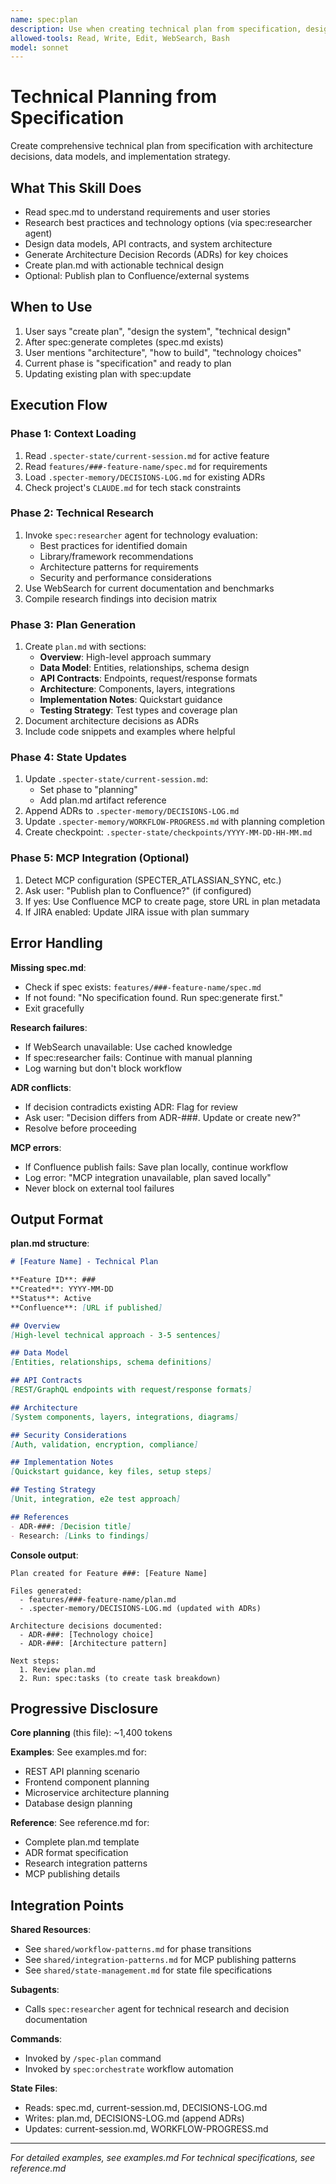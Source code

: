 ```yaml
---
name: spec:plan
description: Use when creating technical plan from specification, designing system architecture, making technology decisions, need technical design document, user says "create plan" or "design the system" - generates detailed plan.md with architecture decisions, data models, API contracts, researches best practices, documents ADRs
allowed-tools: Read, Write, Edit, WebSearch, Bash
model: sonnet
---
```


# Technical Planning from Specification

Create comprehensive technical plan from specification with architecture decisions, data models, and implementation strategy.

## What This Skill Does

- Read spec.md to understand requirements and user stories
- Research best practices and technology options (via spec:researcher agent)
- Design data models, API contracts, and system architecture
- Generate Architecture Decision Records (ADRs) for key choices
- Create plan.md with actionable technical design
- Optional: Publish plan to Confluence/external systems

## When to Use

1. User says "create plan", "design the system", "technical design"
2. After spec:generate completes (spec.md exists)
3. User mentions "architecture", "how to build", "technology choices"
4. Current phase is "specification" and ready to plan
5. Updating existing plan with spec:update

## Execution Flow

### Phase 1: Context Loading
1. Read `.specter-state/current-session.md` for active feature
2. Read `features/###-feature-name/spec.md` for requirements
3. Load `.specter-memory/DECISIONS-LOG.md` for existing ADRs
4. Check project's `CLAUDE.md` for tech stack constraints

### Phase 2: Technical Research
1. Invoke `spec:researcher` agent for technology evaluation:
   - Best practices for identified domain
   - Library/framework recommendations
   - Architecture patterns for requirements
   - Security and performance considerations
2. Use WebSearch for current documentation and benchmarks
3. Compile research findings into decision matrix

### Phase 3: Plan Generation
1. Create `plan.md` with sections:
   - **Overview**: High-level approach summary
   - **Data Model**: Entities, relationships, schema design
   - **API Contracts**: Endpoints, request/response formats
   - **Architecture**: Components, layers, integrations
   - **Implementation Notes**: Quickstart guidance
   - **Testing Strategy**: Test types and coverage plan
2. Document architecture decisions as ADRs
3. Include code snippets and examples where helpful

### Phase 4: State Updates
1. Update `.specter-state/current-session.md`:
   - Set phase to "planning"
   - Add plan.md artifact reference
2. Append ADRs to `.specter-memory/DECISIONS-LOG.md`
3. Update `.specter-memory/WORKFLOW-PROGRESS.md` with planning completion
4. Create checkpoint: `.specter-state/checkpoints/YYYY-MM-DD-HH-MM.md`

### Phase 5: MCP Integration (Optional)
1. Detect MCP configuration (SPECTER_ATLASSIAN_SYNC, etc.)
2. Ask user: "Publish plan to Confluence?" (if configured)
3. If yes: Use Confluence MCP to create page, store URL in plan metadata
4. If JIRA enabled: Update JIRA issue with plan summary

## Error Handling

**Missing spec.md**:
- Check if spec exists: `features/###-feature-name/spec.md`
- If not found: "No specification found. Run spec:generate first."
- Exit gracefully

**Research failures**:
- If WebSearch unavailable: Use cached knowledge
- If spec:researcher fails: Continue with manual planning
- Log warning but don't block workflow

**ADR conflicts**:
- If decision contradicts existing ADR: Flag for review
- Ask user: "Decision differs from ADR-###. Update or create new?"
- Resolve before proceeding

**MCP errors**:
- If Confluence publish fails: Save plan locally, continue workflow
- Log error: "MCP integration unavailable, plan saved locally"
- Never block on external tool failures

## Output Format

**plan.md structure**:
```markdown
# [Feature Name] - Technical Plan

**Feature ID**: ###
**Created**: YYYY-MM-DD
**Status**: Active
**Confluence**: [URL if published]

## Overview
[High-level technical approach - 3-5 sentences]

## Data Model
[Entities, relationships, schema definitions]

## API Contracts
[REST/GraphQL endpoints with request/response formats]

## Architecture
[System components, layers, integrations, diagrams]

## Security Considerations
[Auth, validation, encryption, compliance]

## Implementation Notes
[Quickstart guidance, key files, setup steps]

## Testing Strategy
[Unit, integration, e2e test approach]

## References
- ADR-###: [Decision title]
- Research: [Links to findings]
```

**Console output**:
```
Plan created for Feature ###: [Feature Name]

Files generated:
  - features/###-feature-name/plan.md
  - .specter-memory/DECISIONS-LOG.md (updated with ADRs)

Architecture decisions documented:
  - ADR-###: [Technology choice]
  - ADR-###: [Architecture pattern]

Next steps:
  1. Review plan.md
  2. Run: spec:tasks (to create task breakdown)
```

## Progressive Disclosure

**Core planning** (this file): ~1,400 tokens

**Examples**: See examples.md for:
- REST API planning scenario
- Frontend component planning
- Microservice architecture planning
- Database design planning

**Reference**: See reference.md for:
- Complete plan.md template
- ADR format specification
- Research integration patterns
- MCP publishing details

## Integration Points

**Shared Resources**:
- See `shared/workflow-patterns.md` for phase transitions
- See `shared/integration-patterns.md` for MCP publishing patterns
- See `shared/state-management.md` for state file specifications

**Subagents**:
- Calls `spec:researcher` agent for technical research and decision documentation

**Commands**:
- Invoked by `/spec-plan` command
- Invoked by `spec:orchestrate` workflow automation

**State Files**:
- Reads: spec.md, current-session.md, DECISIONS-LOG.md
- Writes: plan.md, DECISIONS-LOG.md (append ADRs)
- Updates: current-session.md, WORKFLOW-PROGRESS.md

---

*For detailed examples, see examples.md*
*For technical specifications, see reference.md*
